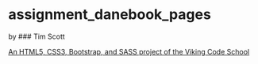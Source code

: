 # assignment_danebook_pages

by ### Tim Scott

[An HTML5, CSS3, Bootstrap, and SASS project of the Viking Code School](http://www.vikingcodeschool.com)
